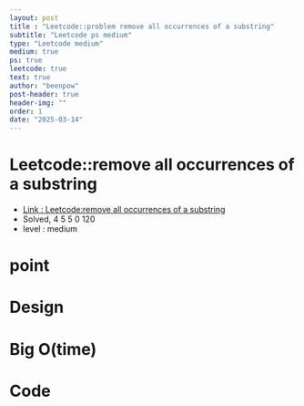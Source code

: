 ```yaml
---
layout: post
title : "Leetcode::problem remove all occurrences of a substring"
subtitle: "Leetcode ps medium"
type: "Leetcode medium"
medium: true
ps: true
leetcode: true
text: true
author: "beenpow"
post-header: true
header-img: ""
order: 1
date: "2025-03-14"
---
```


# Leetcode::remove all occurrences of a substring
- [Link : Leetcode:remove all occurrences of a substring]()
- Solved, 4 5 5 0 120
- level : medium
# point

# Design


# Big O(time)

# Code

```cpp

```